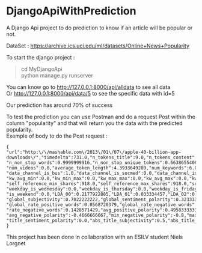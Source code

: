 # DjangoApiWithPrediction  
A Django Api project to do prediction to know if an article will be popular or not.  

DataSet : https://archive.ics.uci.edu/ml/datasets/Online+News+Popularity  

To start the django project :  
>cd MyDjangoApi  
>python manage.py runserver  

You can know go to http://127.0.0.1:8000/api/alldata to see all data  
Or http://127.0.0.1:8000/api/data/5 to see the specific data with id=5  

Our prediction has around 70% of success  

To test the prediction you can use Postman and do a request Post within the column "popularity" and that will return you the data with the predicted popularity.  
Exemple of body to do the Post request :   
```
{
"url":"http:\/\/mashable.com\/2013\/01\/07\/apple-40-billion-app-downloads\/","timedelta":731.0,"n_tokens_title":9.0,"n_tokens_content":211.0,"n_unique_tokens":0.5751295307,
"n_non_stop_words":0.9999999916,"n_non_stop_unique_tokens":0.6638655406,"num_hrefs":3.0,"num_self_hrefs":1.0,"num_imgs":1.0,
"num_videos":0.0,"average_token_length":4.3933649289,"num_keywords":6.0,"data_channel_is_lifestyle":0.0,"data_channel_is_entertainment":0.0,
"data_channel_is_bus":1.0,"data_channel_is_socmed":0.0,"data_channel_is_tech":0.0,"data_channel_is_world":0.0,"kw_min_min":0.0,"kw_max_min":0.0,
"kw_avg_min":0.0,"kw_min_max":0.0,"kw_max_max":0.0,"kw_avg_max":0.0,"kw_min_avg":0.0,"kw_max_avg":0.0,"kw_avg_avg":0.0,
"self_reference_min_shares":918.0,"self_reference_max_shares":918.0,"self_reference_avg_sharess":918.0,"weekday_is_monday":1.0,"weekday_is_tuesday":0.0,
"weekday_is_wednesday":0.0,"weekday_is_thursday":0.0,"weekday_is_friday":0.0,"weekday_is_saturday":0.0,"weekday_is_sunday":0.0,
"is_weekend":0.0,"LDA_00":0.2177922885,"LDA_01":0.033334457,"LDA_02":0.0333514249,"LDA_03":0.0333335358,"LDA_04":0.6821882937,
"global_subjectivity":0.7022222222,"global_sentiment_polarity":0.3233333333,
"global_rate_positive_words":0.0568720379,"global_rate_negative_words":0.009478673,"rate_positive_words":0.8571428571,
"rate_negative_words":0.1428571429,"avg_positive_polarity":0.4958333333,"min_positive_polarity":0.1,"max_positive_polarity":1.0,
"avg_negative_polarity":-0.4666666667,"min_negative_polarity":-0.8,"max_negative_polarity":-0.1333333333,"title_subjectivity":0.0,
"title_sentiment_polarity":0.0,"abs_title_subjectivity":0.5,"abs_title_sentiment_polarity":0.0
}
```

This project has been done in collaboration with an ESILV student Niels Lorgnet
